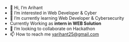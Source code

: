 - 👋 Hi, I’m Arihant
- 👀 I’m interested in Web Developer & Cyber
- 🌱 I’m currently learning Web Developer & Cybersecurity
- Currently Working as **intern in WEB Solution**
- 💞️ I’m looking to collaborate on Hackathon
- 📫 How to reach me yarihant25@gmail.com


<!---
Shido75/Shido75 is a ✨ special ✨ repository because its `README.md` (this file) appears on your GitHub profile.
You can click the Preview link to take a look at your changes.
--->

